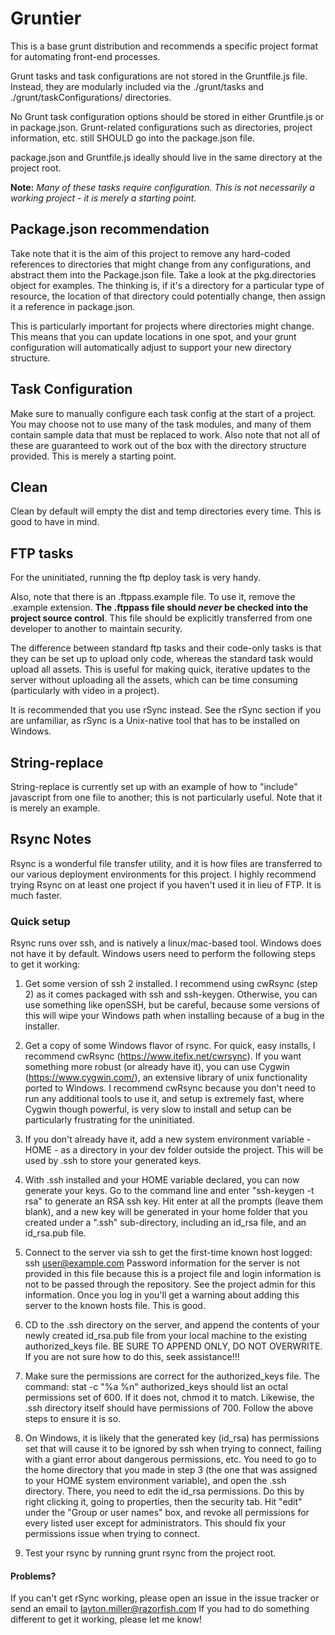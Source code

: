 # Gruntier
This is a base grunt distribution and recommends a specific project format for automating front-end processes.  
  
Grunt tasks and task configurations are not stored in the Gruntfile.js file. Instead, they are modularly included via the ./grunt/tasks and ./grunt/taskConfigurations/ directories.  
  
No Grunt task configuration options should be stored in either Gruntfile.js or in package.json. Grunt-related configurations such as directories, project information, etc. still SHOULD go into the package.json file.  
  
package.json and Gruntfile.js ideally should live in the same directory at the project root.  
  
**Note:** _Many of these tasks require configuration. This is not necessarily a working project - it is merely a starting point._

## Package.json recommendation
Take note that it is the aim of this project to remove any hard-coded references to directories that might change from any configurations, and abstract them into the Package.json file. Take a look at the pkg.directories object for examples. The thinking is, if it's a directory for a particular type of resource, the location of that directory could potentially change, then assign it a reference in package.json.

This is particularly important for projects where directories might change. This means that you can update locations in one spot, and your grunt configuration will automatically adjust to support your new directory structure.

## Task Configuration
Make sure to manually configure each task config at the start of a project. You may choose not to use many of the task modules, and many of them contain sample data that must be replaced to work. Also note that not all of these are guaranteed to work out of the box with the directory structure provided. This is merely a starting point.

## Clean
Clean by default will empty the dist and temp directories every time. This is good to have in mind. 

## FTP tasks
For the uninitiated, running the ftp deploy task is very handy.
  
Also, note that there is an .ftppass.example file. To use it, remove the .example extension. **The .ftppass file should _never_ be checked into the project source control**. This file should be explicitly transferred from one developer to another to maintain security.  
  
The difference between standard ftp tasks and their code-only tasks is that they can be set up to upload only code, whereas the standard task would upload all assets. This is useful for making quick, iterative updates to the server without uploading all the assets, which can be time consuming (particularly with video in a project).

It is recommended that you use rSync instead. See the rSync section if you are unfamiliar, as rSync is a Unix-native  tool that has to be installed on Windows.

## String-replace
String-replace is currently set up with an example of how to "include" javascript from one file to another; this is not particularly useful. Note that it is merely an example.

## Rsync Notes
Rsync is a wonderful file transfer utility, and it is how files are transferred to our various deployment environments for this project. I highly recommend trying Rsync on at least one project if you haven't used it in lieu of FTP. It is much faster.

### Quick setup
Rsync runs over ssh, and is natively a linux/mac-based tool. Windows does not have it by default.
Windows users need to perform the following steps to get it working:

1. Get some version of ssh 2 installed. I recommend using cwRsync (step 2) as it comes packaged with ssh and ssh-keygen.
Otherwise, you can use something like openSSH, but be careful, because some versions of this will wipe your Windows path
when installing because of a bug in the installer.

2. Get a copy of some Windows flavor of rsync. For quick, easy installs, I recommend cwRsync (https://www.itefix.net/cwrsync).
If you want something more robust (or already have it), you can use Cygwin (https://www.cygwin.com/), an extensive library of
unix functionality ported to Windows. I recommend cwRsync because you don't need to run any additional tools to use it, and
setup is extremely fast, where Cygwin though powerful, is very slow to install and setup can be particularly frustrating for
the uninitiated.

3. If you don't already have it, add a new system environment variable - HOME - as a directory in your dev folder outside the project. This will be used by
.ssh to store your generated keys.

4. With .ssh installed and your HOME variable declared, you can now generate your keys. Go to the command line and enter
"ssh-keygen -t rsa" to generate an RSA ssh key. Hit enter at all the prompts (leave them blank), and a new key will be
generated in your home folder that you created under a ".ssh" sub-directory, including an id_rsa file, and an id_rsa.pub
file.

5. Connect to the server via ssh to get the first-time known host logged:
ssh user@example.com
Password information for the server is not provided in this file because this is a project file and login information is
not to be passed through the repository. See the project admin for this information.
Once you log in you'll get a warning about adding this server to the known hosts file. This is good.

6. CD to the .ssh directory on the server, and append the contents of your newly created id_rsa.pub file from your local
machine to the existing authorized_keys file. BE SURE TO APPEND ONLY, DO NOT OVERWRITE. If you are not sure how to do
this, seek assistance!!!

7. Make sure the permissions are correct for the authorized_keys file. The command:
stat -c "%a %n" authorized_keys
should list an octal permissions set of 600. If it does not, chmod it to match.
Likewise, the .ssh directory itself should have permissions of 700. Follow the above steps to ensure it is so.

7. On Windows, it is likely that the generated key (id_rsa) has permissions set that will cause it to be ignored by ssh
when trying to connect, failing with a giant error about dangerous permissions, etc.
You need to go to the home directory that you made in step 3 (the one that was assigned to your HOME system environment
variable), and open the .ssh directory. There, you need to edit the id_rsa permissions. Do this by right clicking it,
going to properties, then the security tab. Hit "edit" under the "Group or user names" box, and revoke all permissions
for every listed user except for administrators. This should fix your permissions issue when trying to connect.

8. Test your rsync by running grunt rsync from the project root.

#### Problems?
If you can't get rSync working, please open an issue in the issue tracker or send an email to layton.miller@razorfish.com
If you had to do something different to get it working, please let me know!